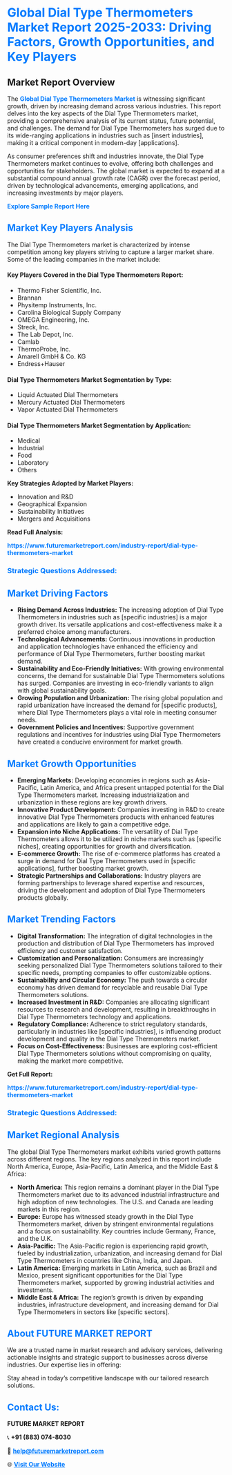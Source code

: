 <h1 style="color: #007BFF;">Global Dial Type Thermometers Market Report 2025-2033: Driving Factors, Growth Opportunities, and Key Players</h1>

<section id="overview">
<h2>Market Report Overview</h2>
<p>The <a href="https://www.futuremarketreport.com/industry-report/dial-type-thermometers-market" style="color: #007BFF; text-decoration: none;"><strong>Global Dial Type Thermometers Market</strong></a> is witnessing significant growth, driven by increasing demand across various industries. This report delves into the key aspects of the Dial Type Thermometers market, providing a comprehensive analysis of its current status, future potential, and challenges. The demand for Dial Type Thermometers has surged due to its wide-ranging applications in industries such as [insert industries], making it a critical component in modern-day [applications].</p>
<p>As consumer preferences shift and industries innovate, the Dial Type Thermometers market continues to evolve, offering both challenges and opportunities for stakeholders. The global market is expected to expand at a substantial compound annual growth rate (CAGR) over the forecast period, driven by technological advancements, emerging applications, and increasing investments by major players.</p>
</section>

<section id="overview">
<p><a href="https://www.futuremarketreport.com/request-sample/reportId=88307" style="color: #007BFF; text-decoration: none;"><strong>Explore Sample Report Here</strong></a></p>
</section>

<section id="key-players">
<h2 style="color: #007BFF;">Market Key Players Analysis</h2>
<p>The Dial Type Thermometers market is characterized by intense competition among key players striving to capture a larger market share. Some of the leading companies in the market include:</p>
<h4>Key Players Covered in the Dial Type Thermometers Report:</h4>
<ul><li>Thermo Fisher Scientific, Inc.</li><li>Brannan</li><li>Physitemp Instruments, Inc.</li><li>Carolina Biological Supply Company</li><li>OMEGA Engineering, Inc.</li><li>Streck, Inc.</li><li>The Lab Depot, Inc.</li><li>Camlab</li><li>ThermoProbe, Inc.</li><li>Amarell GmbH &amp; Co. KG</li><li>Endress+Hauser</li></ul>
<h4>Dial Type Thermometers Market Segmentation by Type:</h4>
<ul><li>Liquid Actuated Dial Thermometers</li><li>Mercury Actuated Dial Thermometers</li><li>Vapor Actuated Dial Thermometers</li></ul>

<h4>Dial Type Thermometers Market Segmentation by Application:</h4>
<ul><li>Medical</li><li>Industrial</li><li>Food</li><li>Laboratory</li><li>Others</li></ul>
<p><strong>Key Strategies Adopted by Market Players:</strong></p>
<ul>
<li>Innovation and R&D</li>
<li>Geographical Expansion</li>
<li>Sustainability Initiatives</li>
<li>Mergers and Acquisitions</li>
</ul>
</section>

<section>
<p><strong>Read Full Analysis: </strong></p><a href="https://www.futuremarketreport.com/industry-report/dial-type-thermometers-market" style="color: #007BFF; text-decoration: none;"><strong>https://www.futuremarketreport.com/industry-report/dial-type-thermometers-market</strong></a>
<h3 style="color: #007BFF;">Strategic Questions Addressed:</h3>
</section>

<section id="driving-factors">
<h2 style="color: #007BFF;">Market Driving Factors</h2>
<ul>
<li><strong>Rising Demand Across Industries:</strong> The increasing adoption of Dial Type Thermometers in industries such as [specific industries] is a major growth driver. Its versatile applications and cost-effectiveness make it a preferred choice among manufacturers.</li>
<li><strong>Technological Advancements:</strong> Continuous innovations in production and application technologies have enhanced the efficiency and performance of Dial Type Thermometers, further boosting market demand.</li>
<li><strong>Sustainability and Eco-Friendly Initiatives:</strong> With growing environmental concerns, the demand for sustainable Dial Type Thermometers solutions has surged. Companies are investing in eco-friendly variants to align with global sustainability goals.</li>
<li><strong>Growing Population and Urbanization:</strong> The rising global population and rapid urbanization have increased the demand for [specific products], where Dial Type Thermometers plays a vital role in meeting consumer needs.</li>
<li><strong>Government Policies and Incentives:</strong> Supportive government regulations and incentives for industries using Dial Type Thermometers have created a conducive environment for market growth.</li>
</ul>
</section>

<section id="growth-opportunities">
<h2 style="color: #007BFF;">Market Growth Opportunities</h2>
<ul>
<li><strong>Emerging Markets:</strong> Developing economies in regions such as Asia-Pacific, Latin America, and Africa present untapped potential for the Dial Type Thermometers market. Increasing industrialization and urbanization in these regions are key growth drivers.</li>
<li><strong>Innovative Product Development:</strong> Companies investing in R&D to create innovative Dial Type Thermometers products with enhanced features and applications are likely to gain a competitive edge.</li>
<li><strong>Expansion into Niche Applications:</strong> The versatility of Dial Type Thermometers allows it to be utilized in niche markets such as [specific niches], creating opportunities for growth and diversification.</li>
<li><strong>E-commerce Growth:</strong> The rise of e-commerce platforms has created a surge in demand for Dial Type Thermometers used in [specific applications], further boosting market growth.</li>
<li><strong>Strategic Partnerships and Collaborations:</strong> Industry players are forming partnerships to leverage shared expertise and resources, driving the development and adoption of Dial Type Thermometers products globally.</li>
</ul>
</section>

<section id="trending-factors">
<h2 style="color: #007BFF;">Market Trending Factors</h2>
<ul>
<li><strong>Digital Transformation:</strong> The integration of digital technologies in the production and distribution of Dial Type Thermometers has improved efficiency and customer satisfaction.</li>
<li><strong>Customization and Personalization:</strong> Consumers are increasingly seeking personalized Dial Type Thermometers solutions tailored to their specific needs, prompting companies to offer customizable options.</li>
<li><strong>Sustainability and Circular Economy:</strong> The push towards a circular economy has driven demand for recyclable and reusable Dial Type Thermometers solutions.</li>
<li><strong>Increased Investment in R&D:</strong> Companies are allocating significant resources to research and development, resulting in breakthroughs in Dial Type Thermometers technology and applications.</li>
<li><strong>Regulatory Compliance:</strong> Adherence to strict regulatory standards, particularly in industries like [specific industries], is influencing product development and quality in the Dial Type Thermometers market.</li>
<li><strong>Focus on Cost-Effectiveness:</strong> Businesses are exploring cost-efficient Dial Type Thermometers solutions without compromising on quality, making the market more competitive.</li>
</ul>
</section>

<section>
<p><strong>Get Full Report: </strong></p><a href="https://www.futuremarketreport.com/industry-report/dial-type-thermometers-market" style="color: #007BFF; text-decoration: none;"><strong>https://www.futuremarketreport.com/industry-report/dial-type-thermometers-market</strong></a>
<h3 style="color: #007BFF;">Strategic Questions Addressed:</h3>
</section>


<section id="regional-analysis">
<h2 style="color: #007BFF;">Market Regional Analysis</h2>
<p>The global Dial Type Thermometers market exhibits varied growth patterns across different regions. The key regions analyzed in this report include North America, Europe, Asia-Pacific, Latin America, and the Middle East & Africa:</p>
<ul>
<li><strong>North America:</strong> This region remains a dominant player in the Dial Type Thermometers market due to its advanced industrial infrastructure and high adoption of new technologies. The U.S. and Canada are leading markets in this region.</li>
<li><strong>Europe:</strong> Europe has witnessed steady growth in the Dial Type Thermometers market, driven by stringent environmental regulations and a focus on sustainability. Key countries include Germany, France, and the U.K.</li>
<li><strong>Asia-Pacific:</strong> The Asia-Pacific region is experiencing rapid growth, fueled by industrialization, urbanization, and increasing demand for Dial Type Thermometers in countries like China, India, and Japan.</li>
<li><strong>Latin America:</strong> Emerging markets in Latin America, such as Brazil and Mexico, present significant opportunities for the Dial Type Thermometers market, supported by growing industrial activities and investments.</li>
<li><strong>Middle East & Africa:</strong> The region’s growth is driven by expanding industries, infrastructure development, and increasing demand for Dial Type Thermometers in sectors like [specific sectors].</li>
</ul>
</section>

<footer>
<h2 style="color: #007BFF;">About FUTURE MARKET REPORT</h2>
<p>We are a trusted name in market research and advisory services, delivering actionable insights and strategic support to businesses across diverse industries. Our expertise lies in offering:</p>

<p>Stay ahead in today’s competitive landscape with our tailored research solutions.</p>

<h2 style="color: #007BFF;">Contact Us:</h2>
<p><strong>FUTURE MARKET REPORT</strong></p>
<p>📞 <strong>+91 (883) 074-8030</strong></p>
<p>📧 <strong><a href="mailto:help@futuremarketreport.com" style="color: #007BFF;">help@futuremarketreport.com</a></strong></p>
<p>🌐 <strong><a href="https://www.futuremarketreport.com/" style="color: #007BFF;">Visit Our Website</a></strong></p>
</footer>